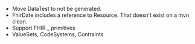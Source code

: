 
* Move DataTest to not be generated.
* FhirDate includes a reference to Resource. That doesn't exist on a mvn clean.
* Support FHIR _ primitives
* ValueSets, CodeSystems, Contraints

